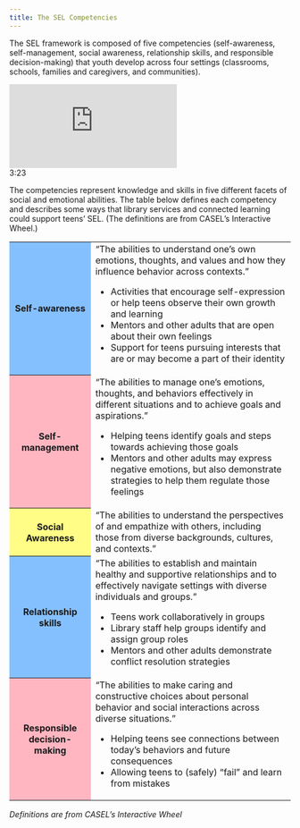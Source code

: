 ```yaml
---
title: The SEL Competencies
---
```


The SEL framework is composed of five competencies (self-awareness, self-management, social awareness, relationship skills, and responsible decision-making) that youth develop across four settings (classrooms, schools, families and caregivers, and communities).

<iframe src="https://www.youtube.com/embed/ouXhi_CfBVg" frameborder="0" allow="autoplay; encrypted-media" allowfullscreen></iframe>
<div class="videotime" style="float:none;">3:23</div>


The competencies represent knowledge and skills in five different facets of social and emotional abilities. The table below defines each competency and describes some ways that library services and connected learning could support teens’ SEL. (The definitions are from CASEL’s Interactive Wheel.)

<table class="updatedcolor">
	<tr><th bgcolor="#85c0fe">Self-awareness</th><td>“The abilities to understand one’s own emotions, thoughts, and values and how they influence behavior across contexts.”
<ul><li>
Activities that encourage self-expression or help teens observe their own growth and learning</li>
<li>Mentors and other adults that are open about their own feelings</li>
<li>Support for teens pursuing interests that are or may become a part of their identity</li></ul>

</td></tr>
	<tr><th bgcolor="lightpink">Self-management</th><td>“The abilities to manage one’s emotions, thoughts, and behaviors effectively in different situations and to achieve goals and aspirations.”
<ul><li>
Helping teens identify goals and steps towards achieving those goals</li>
<li>Mentors and other adults may express negative emotions, but also demonstrate strategies to help them regulate those feelings</li></ul>
	</td></tr>
	<tr><th bgcolor="#fffd86">Social Awareness</th><td>“The abilities to understand the perspectives of and empathize with others, including those from diverse backgrounds, cultures, and contexts.”</td></tr>
<tr><th bgcolor="#85c0fe">Relationship skills</th><td>“The abilities to establish and maintain healthy and supportive relationships and to effectively navigate settings with diverse individuals and groups.”
<ul><li>
Teens work collaboratively in groups</li>
<li>Library staff help groups identify and assign group roles</li>
<li>Mentors and other adults demonstrate conflict resolution strategies</li>
</ul>

</td></tr>


<tr><th bgcolor="lightpink">Responsible decision-making</th><td>“The abilities to make caring and constructive choices about personal behavior and social interactions across diverse situations.”
<ul><li>
Helping teens see connections between today’s behaviors and future consequences </li>
<li>Allowing teens to (safely) “fail” and learn from mistakes</li></ul>
	</td></tr>
</table>

*Definitions are from CASEL’s Interactive Wheel*
